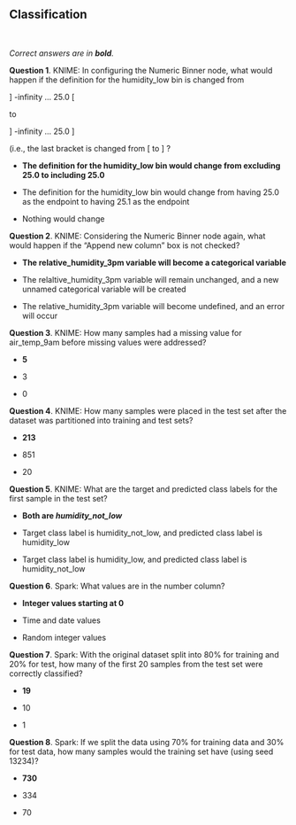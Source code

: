 ## Classification
<br>

_Correct answers are in **bold**._
<br>

**Question 1**. KNIME: In configuring the Numeric Binner node, what would happen if the definition for the humidity_low bin is changed from

] -infinity ... 25.0 [

to

] -infinity ... 25.0 ]

(i.e., the last bracket is changed from [ to ] ?

* **The definition for the humidity_low bin would change from excluding 25.0 to including 25.0**

* The definition for the humidity_low bin would change from having 25.0 as the endpoint to having 25.1 as the endpoint

* Nothing would change


**Question 2**. KNIME: Considering the Numeric Binner node again, what would happen if the “Append new column” box is not checked?

* **The relative_humidity_3pm variable will become a categorical variable**

* The relaltive_humidity_3pm variable will remain unchanged, and a new unnamed categorical variable will be created

* The relative_humidity_3pm variable will become undefined, and an error will occur


**Question 3**. KNIME: How many samples had a missing value for air_temp_9am before missing values were addressed?

* **5**

* 3

* 0


**Question 4**. KNIME: How many samples were placed in the test set after the dataset was partitioned into training and test sets?

* **213**

* 851

* 20


**Question 5**. KNIME: What are the target and predicted class labels for the first sample in the test set?

* **Both are _humidity_not_low_**

* Target class label is humidity_not_low, and predicted class label is humidity_low

* Target class label is humidity_low, and predicted class label is humidity_not_low


**Question 6**. Spark: What values are in the number column?

* **Integer values starting at 0**

* Time and date values

* Random integer values


**Question 7**. Spark: With the original dataset split into 80% for training and 20% for test, how many of the first 20 samples from the test set were correctly classified?

* **19**

* 10

* 1


**Question 8**. Spark: If we split the data using 70% for training data and 30% for test data, how many samples would the training set have (using seed 13234)?

* **730**

* 334

* 70
